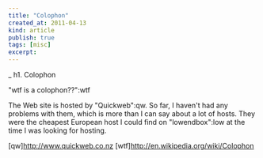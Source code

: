 ```yaml
---
title: "Colophon"
created_at: 2011-04-13
kind: article
publish: true
tags: [misc]
excerpt: 
---
```

_
h1. Colophon

"wtf is a colophon??":wtf

The Web site is hosted by "Quickweb":qw. So far, I haven't had any problems with them, which is more than I can say about a lot of hosts. They were the cheapest European host I could find on "lowendbox":low at the time I was looking for hosting.

[qw]http://www.quickweb.co.nz
[wtf]http://en.wikipedia.org/wiki/Colophon
